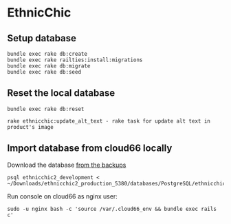 # EthnicChic


## Setup database

```
bundle exec rake db:create
bundle exec rake railties:install:migrations
bundle exec rake db:migrate
bundle exec rake db:seed
```

## Reset the local database

```
bundle exec rake db:reset
```

```
rake ethnicchic:update_alt_text - rake task for update alt text in product's image
```
## Import database from cloud66 locally

Download the database [from the backups](https://app.cloud66.com/stacks/20783/managed_backups/1389)

```shell
psql ethnicchic2_development < ~/Downloads/ethnicchic2_production_5380/databases/PostgreSQL/ethnicchic2_production.sql
```

Run console on cloud66 as nginx user:

```shell
sudo -u nginx bash -c 'source /var/.cloud66_env && bundle exec rails c'
```
